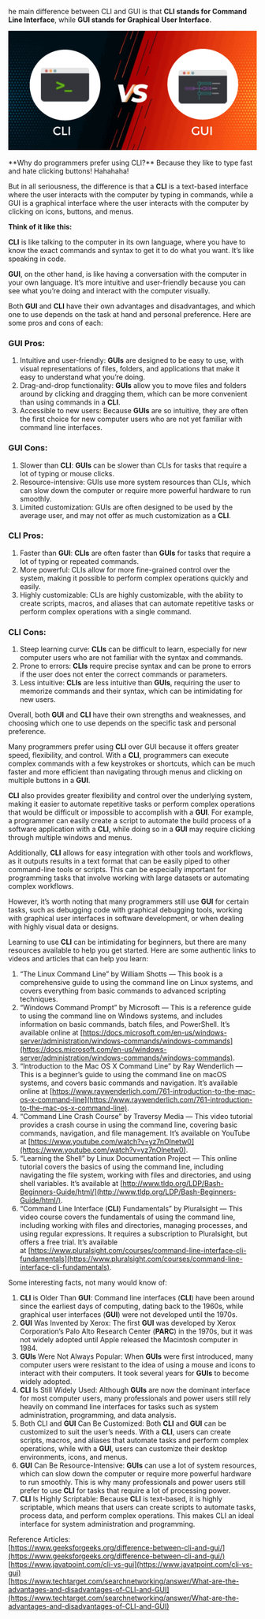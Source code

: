 he main difference between CLI and GUI is that **CLI stands for Command Line Interface**, while **GUI stands for Graphical User Interface**.

<p align="center">
    <img src="images/show.png">
<p>
**Why do programmers prefer using CLI?**
Because they like to type fast and hate clicking buttons!  
Hahahaha!

But in all seriousness, the difference is that a **CLI** is a text-based interface where the user interacts with the computer by typing in commands, while a GUI is a graphical interface where the user interacts with the computer by clicking on icons, buttons, and menus.

**Think of it like this:**

**CLI** is like talking to the computer in its own language, where you have to know the exact commands and syntax to get it to do what you want. It’s like speaking in code.

**GUI**, on the other hand, is like having a conversation with the computer in your own language. It’s more intuitive and user-friendly because you can see what you’re doing and interact with the computer visually.

Both **GUI** and **CLI** have their own advantages and disadvantages, and which one to use depends on the task at hand and personal preference. Here are some pros and cons of each:

### GUI Pros:

1. Intuitive and user-friendly: **GUIs** are designed to be easy to use, with visual representations of files, folders, and applications that make it easy to understand what you’re doing.
2. Drag-and-drop functionality: **GUIs** allow you to move files and folders around by clicking and dragging them, which can be more convenient than using commands in a **CLI**.
3. Accessible to new users: Because **GUIs** are so intuitive, they are often the first choice for new computer users who are not yet familiar with command line interfaces.

### GUI Cons:

1. Slower than **CLI**: **GUIs** can be slower than CLIs for tasks that require a lot of typing or mouse clicks.
2. Resource-intensive: GUIs use more system resources than CLIs, which can slow down the computer or require more powerful hardware to run smoothly.
3. Limited customization: GUIs are often designed to be used by the average user, and may not offer as much customization as a **CLI**.

### CLI Pros:

1. Faster than **GUI**: **CLIs** are often faster than **GUIs** for tasks that require a lot of typing or repeated commands.
2. More powerful: CLIs allow for more fine-grained control over the system, making it possible to perform complex operations quickly and easily.
3. Highly customizable: CLIs are highly customizable, with the ability to create scripts, macros, and aliases that can automate repetitive tasks or perform complex operations with a single command.

### CLI Cons:

1. Steep learning curve: **CLIs** can be difficult to learn, especially for new computer users who are not familiar with the syntax and commands.
2. Prone to errors: **CLIs** require precise syntax and can be prone to errors if the user does not enter the correct commands or parameters.
3. Less intuitive: **CLIs** are less intuitive than **GUIs**, requiring the user to memorize commands and their syntax, which can be intimidating for new users.

Overall, both **GUI** and **CLI** have their own strengths and weaknesses, and choosing which one to use depends on the specific task and personal preference.

Many programmers prefer using **CLI** over GUI because it offers greater speed, flexibility, and control. With a **CLI**, programmers can execute complex commands with a few keystrokes or shortcuts, which can be much faster and more efficient than navigating through menus and clicking on multiple buttons in a **GUI**.

**CLI** also provides greater flexibility and control over the underlying system, making it easier to automate repetitive tasks or perform complex operations that would be difficult or impossible to accomplish with a **GUI**. For example, a programmer can easily create a script to automate the build process of a software application with a **CLI**, while doing so in a **GUI** may require clicking through multiple windows and menus.

Additionally, **CLI** allows for easy integration with other tools and workflows, as it outputs results in a text format that can be easily piped to other command-line tools or scripts. This can be especially important for programming tasks that involve working with large datasets or automating complex workflows.

However, it’s worth noting that many programmers still use **GUI** for certain tasks, such as debugging code with graphical debugging tools, working with graphical user interfaces in software development, or when dealing with highly visual data or designs.

Learning to use **CLI** can be intimidating for beginners, but there are many resources available to help you get started. Here are some authentic links to videos and articles that can help you learn:

1. “The Linux Command Line” by William Shotts — This book is a comprehensive guide to using the command line on Linux systems, and covers everything from basic commands to advanced scripting techniques.
2. “Windows Command Prompt” by Microsoft — This is a reference guide to using the command line on Windows systems, and includes information on basic commands, batch files, and PowerShell. It’s available online at [https://docs.microsoft.com/en-us/windows-server/administration/windows-commands/windows-commands](https://docs.microsoft.com/en-us/windows-server/administration/windows-commands/windows-commands).
3. “Introduction to the Mac OS X Command Line” by Ray Wenderlich — This is a beginner’s guide to using the command line on macOS systems, and covers basic commands and navigation. It’s available online at [https://www.raywenderlich.com/761-introduction-to-the-mac-os-x-command-line](https://www.raywenderlich.com/761-introduction-to-the-mac-os-x-command-line).
4. “Command Line Crash Course” by Traversy Media — This video tutorial provides a crash course in using the command line, covering basic commands, navigation, and file management. It’s available on YouTube at [https://www.youtube.com/watch?v=yz7nOlnetw0](https://www.youtube.com/watch?v=yz7nOlnetw0).
5. “Learning the Shell” by Linux Documentation Project — This online tutorial covers the basics of using the command line, including navigating the file system, working with files and directories, and using shell variables. It’s available at [http://www.tldp.org/LDP/Bash-Beginners-Guide/html/](http://www.tldp.org/LDP/Bash-Beginners-Guide/html/).
6. “Command Line Interface (**CLI**) Fundamentals” by Pluralsight — This video course covers the fundamentals of using the command line, including working with files and directories, managing processes, and using regular expressions. It requires a subscription to Pluralsight, but offers a free trial. It’s available at [https://www.pluralsight.com/courses/command-line-interface-cli-fundamentals](https://www.pluralsight.com/courses/command-line-interface-cli-fundamentals).

Some interesting facts, not many would know of:

1. **CLI** is Older Than **GUI**: Command line interfaces (**CLI**) have been around since the earliest days of computing, dating back to the 1960s, while graphical user interfaces (**GUI**) were not developed until the 1970s.
2. **GUI** Was Invented by Xerox: The first **GUI** was developed by Xerox Corporation’s Palo Alto Research Center (**PARC**) in the 1970s, but it was not widely adopted until Apple released the Macintosh computer in 1984.
3. **GUIs** Were Not Always Popular: When **GUIs** were first introduced, many computer users were resistant to the idea of using a mouse and icons to interact with their computers. It took several years for **GUIs** to become widely adopted.
4. **CLI** Is Still Widely Used: Although **GUIs** are now the dominant interface for most computer users, many professionals and power users still rely heavily on command line interfaces for tasks such as system administration, programming, and data analysis.
5. Both CLI and **GUI** Can Be Customized: Both **CLI** and **GUI** can be customized to suit the user’s needs. With a **CLI**, users can create scripts, macros, and aliases that automate tasks and perform complex operations, while with a **GUI**, users can customize their desktop environments, icons, and menus.
6. **GUI** Can Be Resource-Intensive: **GUIs** can use a lot of system resources, which can slow down the computer or require more powerful hardware to run smoothly. This is why many professionals and power users still prefer to use **CLI** for tasks that require a lot of processing power.
7. **CLI** Is Highly Scriptable: Because **CLI** is text-based, it is highly scriptable, which means that users can create scripts to automate tasks, process data, and perform complex operations. This makes CLI an ideal interface for system administration and programming.

Reference Articles:  
[https://www.geeksforgeeks.org/difference-between-cli-and-gui/](https://www.geeksforgeeks.org/difference-between-cli-and-gui/)  
[https://www.javatpoint.com/cli-vs-gui](https://www.javatpoint.com/cli-vs-gui)  
[https://www.techtarget.com/searchnetworking/answer/What-are-the-advantages-and-disadvantages-of-CLI-and-GUI](https://www.techtarget.com/searchnetworking/answer/What-are-the-advantages-and-disadvantages-of-CLI-and-GUI)